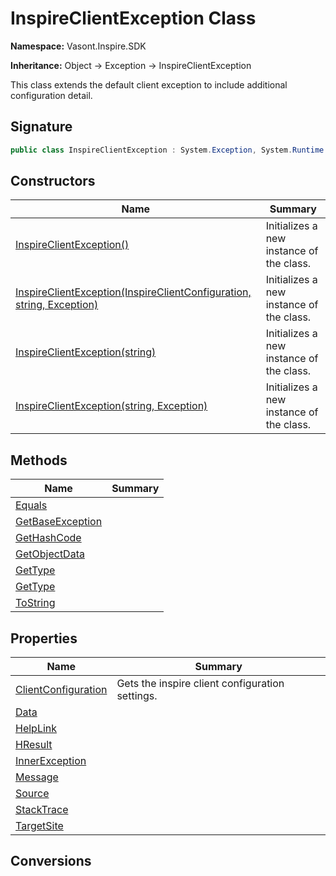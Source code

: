 # InspireClientException Class
**Namespace:** Vasont.Inspire.SDK

**Inheritance:** Object → Exception → InspireClientException

This class extends the default client exception to include additional configuration detail.

## Signature
```csharp
public class InspireClientException : System.Exception, System.Runtime.Serialization.ISerializable
```
## Constructors
|**Name**|**Summary**|
|---|---|
|[InspireClientException()](InspireClientException/ctors.md)|Initializes a new instance of the  class.|
|[InspireClientException(InspireClientConfiguration, string, Exception)](InspireClientException/ctors.md#inspireclientexceptioninspireclientconfiguration-string-exception)|Initializes a new instance of the  class.|
|[InspireClientException(string)](InspireClientException/ctors.md#inspireclientexceptionstring)|Initializes a new instance of the  class.|
|[InspireClientException(string, Exception)](InspireClientException/ctors.md#inspireclientexceptionstring-exception)|Initializes a new instance of the  class.|
## Methods
|**Name**|**Summary**|
|---|---|
|[Equals](InspireClientException/Equals.md)||
|[GetBaseException](InspireClientException/GetBaseException.md)||
|[GetHashCode](InspireClientException/GetHashCode.md)||
|[GetObjectData](InspireClientException/GetObjectData.md)||
|[GetType](InspireClientException/GetType.md)||
|[GetType](InspireClientException/GetType.md#gettype)||
|[ToString](InspireClientException/ToString.md)||
## Properties
|**Name**|**Summary**|
|---|---|
|[ClientConfiguration](InspireClientException/ClientConfiguration.md)|Gets the inspire client configuration settings.
|[Data](InspireClientException/Data.md)|
|[HelpLink](InspireClientException/HelpLink.md)|
|[HResult](InspireClientException/HResult.md)|
|[InnerException](InspireClientException/InnerException.md)|
|[Message](InspireClientException/Message.md)|
|[Source](InspireClientException/Source.md)|
|[StackTrace](InspireClientException/StackTrace.md)|
|[TargetSite](InspireClientException/TargetSite.md)|
## Conversions
